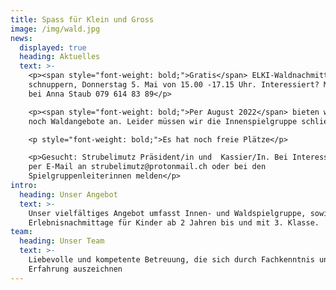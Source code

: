 ```yaml
---
title: Spass für Klein und Gross
image: /img/wald.jpg
news:
  displayed: true
  heading: Aktuelles
  text: >-
    <p><span style="font-weight: bold;">Gratis</span> ELKI-Waldnachmittag
    schnuppern, Donnerstag 5. Mai von 15.00 -17.15 Uhr. Interessiert? Melde dich
    bei Anna Staub 079 614 83 89</p>

    <p><span style="font-weight: bold;">Per August 2022</span> bieten wir nur
    noch Waldangebote an. Leider müssen wir die Innenspielgruppe schliessen.</p>

    <p style="font-weight: bold;">Es hat noch freie Plätze</p>

    <p>Gesucht: Strubelimutz Präsident/in und  Kassier/In. Bei Interesse bitte
    per E-Mail an strubelimutz@protonmail.ch oder bei den
    Spielgruppenleiterinnen melden</p>
intro:
  heading: Unser Angebot
  text: >-
    Unser vielfältiges Angebot umfasst Innen- und Waldspielgruppe, sowie
    Erlebnisnachmittage für Kinder ab 2 Jahren bis und mit 3. Klasse.
team:
  heading: Unser Team
  text: >-
    Liebevolle und kompetente Betreuung, die sich durch Fachkenntnis und
    Erfahrung auszeichnen
---
```


